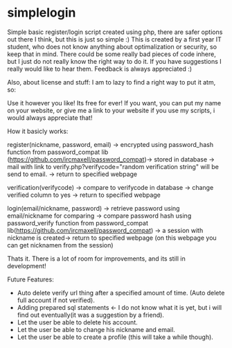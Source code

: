 simplelogin
===========

Simple basic register/login script created using php, there are safer options out there I think, but this is just so simple :)
This is created by a first year IT student, who does not know anything about optimalization or security, so keep that in mind.
There could be some really bad pieces of code inhere, but I just do not really know the right way to do it. If you have suggestions I really would like to hear them. Feedback is always appreciated  :)

Also, about license and stuff:
I am to lazy to find a right way to put it atm, so:

Use it however you like! Its free for ever! If you want, you can put my name on your website, or give me a link to your website if you use my scripts, i would always appreciate that!

How it basicly works:

register(nickname, password, email) -> encrypted using password_hash function from password_compat lib (https://github.com/ircmaxell/password_compat)-> stored in database -> mail with link to verify.php?verifycode="random verification string" will be send to email. -> return to specified webpage

verification(verifycode) -> compare to verifycode in database -> change verified column to yes -> return to specified webpage

login(email/nickname, password) -> retrieve password using email/nickname for comparing -> compare password hash using password_verify function from password_compat lib(https://github.com/ircmaxell/password_compat) -> a session with nickname is created-> return to specified webpage (on this webpage you can get nicknamen from the session)

Thats it. There is a lot of room for improvements, and its still in development!

Future Features:
- Auto delete verify url thing after a specified amount of time. (Auto delete full account if not verified).
- Adding prepared sql statements <- I do not know what it is yet, but i will find out eventually(it was a suggestion by a friend).
- Let the user be able to delete his account.
- Let the user be able to change his nickname and email.
- Let the user be able to create a profile (this will take a while though).
